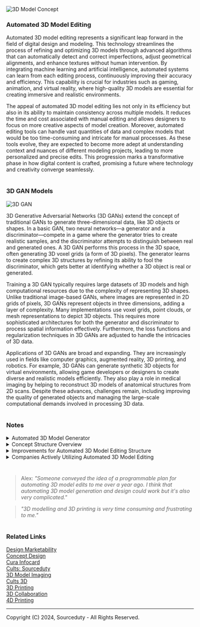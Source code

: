 ![3D Model Concept](https://github.com/sourceduty/Automated_3D_Modelling/assets/123030236/e9a5c56c-ec3d-402a-a7ab-f11070402cf2)

### Automated 3D Model Editing

Automated 3D model editing represents a significant leap forward in the field of digital design and modeling. This technology streamlines the process of refining and optimizing 3D models through advanced algorithms that can automatically detect and correct imperfections, adjust geometrical alignments, and enhance textures without human intervention. By integrating machine learning and artificial intelligence, automated systems can learn from each editing process, continuously improving their accuracy and efficiency. This capability is crucial for industries such as gaming, animation, and virtual reality, where high-quality 3D models are essential for creating immersive and realistic environments.

The appeal of automated 3D model editing lies not only in its efficiency but also in its ability to maintain consistency across multiple models. It reduces the time and cost associated with manual editing and allows designers to focus on more creative aspects of model creation. Moreover, automated editing tools can handle vast quantities of data and complex models that would be too time-consuming and intricate for manual processes. As these tools evolve, they are expected to become more adept at understanding context and nuances of different modeling projects, leading to more personalized and precise edits. This progression marks a transformative phase in how digital content is crafted, promising a future where technology and creativity converge seamlessly.

#
### 3D GAN Models

![3D GAN](https://github.com/user-attachments/assets/634e98a7-98b0-4d5e-923b-e3ba73f1a549)

3D Generative Adversarial Networks (3D GANs) extend the concept of traditional GANs to generate three-dimensional data, like 3D objects or shapes. In a basic GAN, two neural networks—a generator and a discriminator—compete in a game where the generator tries to create realistic samples, and the discriminator attempts to distinguish between real and generated ones. A 3D GAN performs this process in the 3D space, often generating 3D voxel grids (a form of 3D pixels). The generator learns to create complex 3D structures by refining its ability to fool the discriminator, which gets better at identifying whether a 3D object is real or generated.

Training a 3D GAN typically requires large datasets of 3D models and high computational resources due to the complexity of representing 3D shapes. Unlike traditional image-based GANs, where images are represented in 2D grids of pixels, 3D GANs represent objects in three dimensions, adding a layer of complexity. Many implementations use voxel grids, point clouds, or mesh representations to depict 3D objects. This requires more sophisticated architectures for both the generator and discriminator to process spatial information effectively. Furthermore, the loss functions and regularization techniques in 3D GANs are adjusted to handle the intricacies of 3D data.

Applications of 3D GANs are broad and expanding. They are increasingly used in fields like computer graphics, augmented reality, 3D printing, and robotics. For example, 3D GANs can generate synthetic 3D objects for virtual environments, allowing game developers or designers to create diverse and realistic models efficiently. They also play a role in medical imaging by helping to reconstruct 3D models of anatomical structures from 2D scans. Despite these advances, challenges remain, including improving the quality of generated objects and managing the large-scale computational demands involved in processing 3D data.

#
### Notes

<details><summary>Automated 3D Model Generator</summary>
<br>

![Automated 3D Printing](https://github.com/sourceduty/Automated_3D_Modelling/assets/123030236/4b11682c-be40-474e-ba36-6162456a4d0e)

An automated 3D model generator is a sophisticated tool designed to create three-dimensional digital models with minimal human oversight. These models find utility across several sectors including video games, virtual reality, industrial design, and 3D printing. Users specify key attributes such as size, texture, and color, which the system uses to automatically generate the model using algorithms. Advanced versions employ artificial intelligence and machine learning to enhance model quality and automate complex design choices, learning from existing designs to innovate new ones.

This technology greatly benefits areas like gaming, where it can automate the creation of intricate 3D environments and characters, and healthcare, where it is used for designing anatomical models and custom prosthetics. In architecture and engineering, it facilitates rapid prototyping, and in fashion, it assists in designing virtual try-ons. The main advantages of automated 3D model generators include increased efficiency, scalability, and making 3D modeling accessible to non-experts.

However, the technology does face challenges, including quality control, as automated models often require significant refinement, and the inability to fully capture detailed or organic forms without human input. Moreover, ethical and intellectual property concerns arise as AI systems may generate new designs by deriving from existing works. Despite these challenges, the future of automated 3D model generators looks promising with potential improvements in AI capabilities and computational power, possibly allowing these systems to take on tasks currently deemed too complex for automation.

<br>
</details>

<details><summary>Concept Structure Overview</summary>
<br>

##### 1. Insert and Automatically Edit Any 3D Model

   1.A. Compare Any Unedited 3D Model to Standard Edit
   
   - This step involves comparing a newly inserted, unedited 3D model against a predefined "standard edit" template. 
     The goal is to identify deviations between the raw model and a baseline edit level, which could highlight immediate 
     areas for basic improvements or adjustments.

   1.B. Compare Any Edited 3D Model to Standard Edit
   
   - After initial edits have been applied, this step re-evaluates the 3D model by comparing it against the same standard 
     edit template. This comparison aims to ensure that the initial edits have brought the model closer to the desired 
     baseline, assessing the effectiveness of the first round of edits.

   1.C. Compare Any Edited 3D Model to Another Edited Object
   
   - This provides a peer-to-peer comparison, allowing for a detailed analysis of how different editing approaches or 
     techniques might affect similar models. Such comparisons can help in refining editing techniques and understanding 
     variant impacts on similar types of models.

   1.D. Adjust the Standard Edit for Each Edited 3D Model That's Output
   
   - Based on the outcomes from previous comparisons, this step allows for the dynamic adjustment of the standard edit 
     template. This ensures that the standard continually evolves and adapts, improving the editing process for future 
     models based on learned insights.

##### 2. Automatically Generate 3D Model Edits

   2.A. Prepare and Advance Autogenerated 3D Model Edits
   
   - This phase involves the preparation and enhancement of automatic editing algorithms. It includes refining AI models 
     or editing scripts to better handle the intricacies of 3D model editing, potentially incorporating machine learning 
     techniques for continuous improvement.

   2.B. Calculate the Total Possible Edits per 3D Model
   
   - By calculating the range of possible edits for each model, this step aims to map out the editing landscape, 
     establishing a clear picture of what modifications are feasible. This can help in prioritizing edits based on their 
     potential impact and feasibility.

   2.C. Edit All 3D Models That Have Enough Possible Edits
   
   - Finally, applying the edits calculated in the previous step to all suitable 3D models ensures that each model is 
     optimized to its fullest potential. This step filters and selects models based on their capacity for meaningful 
     modifications.

#
### Evaluation of the System's Feasibility

- Complexity in Implementation: The system requires advanced algorithms capable of understanding and processing 3D models 
  in a context-aware manner. This involves significant complexity, particularly in developing and maintaining accurate 
  comparison metrics and edit standards.

- Resource Intensity: The processes involved, especially in model comparison and continuous adjustment of standards, are 
  likely to be computationally intensive, requiring robust hardware and potentially leading to high operational costs.

- Adaptability and Learning: The idea of continuously adapting editing standards based on previous outputs is innovative 
  but challenging. It requires an effective feedback loop and sophisticated machine learning capabilities to be practical.

- Scalability Concerns: While the system aims to handle multiple models through automated processes, scaling this to handle 
  a vast number of diverse models could introduce challenges, particularly in maintaining consistency and quality of edits.

### Standard Edit Template

The predefined "standard edit" template stands as the cornerstone of efficient 3D model editing processes. Serving as a reference point imbued with industry best practices and aesthetic ideals, this template offers a consistent baseline against which both unedited and edited models are meticulously compared. In the initial stages, unedited models are scrutinized against this template to pinpoint areas of improvement, guiding the subsequent editing process. This systematic approach ensures that even the most rudimentary models undergo a thorough evaluation, setting the stage for enhancements that align with established standards of quality and precision.

Moreover, the iterative nature of the "standard edit" template facilitates continuous refinement and evolution. Through ongoing assessments and comparisons, the template adapts dynamically to the evolving landscape of 3D modeling, incorporating insights gleaned from previous editing endeavors. This adaptive quality ensures that the template remains relevant and responsive, capable of accommodating emerging trends and innovative techniques. Ultimately, the "standard edit" template not only streamlines the editing workflow but also fosters a culture of excellence, driving the pursuit of mastery and perfection in the realm of 3D modeling.

<br>
</details>

<details><summary>Improvements for Automated 3D Model Editing Structure</summary>
<br>

1. Integration of Feedback Loops:
   
   - Include feedback mechanisms after each major editing step to provide continuous learning opportunities and refine algorithms based on effectiveness of previous edits.

3. Enhanced Granularity in Comparisons:
   
   - Break down the comparison steps into more detailed sub-steps focusing on specific attributes like texture, shape, and structural integrity to achieve more precise editing and improve model quality.

5. Parallel Processing Capabilities:
   
   - Design the system to leverage parallel processing to enhance speed and efficiency, particularly beneficial for processing multiple comparisons and edits across numerous models.

7. User Interface for Manual Overrides:
   
   - Implement an intuitive user interface that allows for manual interventions or overrides where automated edits do not meet specific creative or technical requirements.

9. Scalability and Modular Design:
    
   - Adopt a modular design where different system components like comparison engines, edit generators, and feedback loops can be independently upgraded or scaled to enhance adaptability and maintenance ease.

11. Incorporation of Advanced Machine Learning Techniques:
    
   - Utilize cutting-edge machine learning models, such as generative adversarial networks (GANs) or reinforcement learning, to enhance capabilities for automatically generating and refining edits based on real-time data and past outcomes.

These improvements aim to enhance the system's efficiency, adaptability, and effectiveness, ensuring it remains a powerful and user-friendly tool in the evolving field of 3D model editing.

<br>
</details>

<details><summary>Companies Actively Utilizing Automated 3D Model Editing</summary>
<br>

1. Autodesk: Autodesk, a leader in 3D design, engineering, and entertainment software, offers various products with automated 3D model editing capabilities. For instance, Autodesk Fusion 360 provides tools for generative design, topology optimization, and simulation-driven design.

2. Adobe: Adobe's Substance suite of tools includes Substance Designer, which utilizes procedural generation techniques for creating textures and materials automatically, streamlining the process of texture mapping and material creation.

3. Unity Technologies: Unity Technologies, known for its game development platform Unity, offers tools and services that incorporate automated 3D model editing features. For example, Unity's ProBuilder allows for rapid prototyping and level design directly within the Unity Editor.

4. Siemens PLM Software: Siemens PLM Software provides solutions like NX for product design and manufacturing, which include advanced capabilities for automated 3D modeling, simulation, and optimization, helping companies in industries such as automotive, aerospace, and manufacturing.

5. Dassault Systèmes: Dassault Systèmes offers solutions like CATIA and SOLIDWORKS that include automated 3D modeling features for design, simulation, and manufacturing. These tools enable companies to optimize product development processes and enhance collaboration among teams.

6. Pixologic: Pixologic's ZBrush is widely used in the entertainment industry for digital sculpting and 3D modeling. While ZBrush is known for its artist-friendly interface, it also incorporates automated features like DynaMesh and ZRemesher for mesh generation and optimization.

7. Foundry: Foundry develops software like Modo and Mari, which are used in industries such as film, television, and gaming for 3D modeling, texturing, and rendering. These tools include automated features for tasks like UV unwrapping and texture painting.

8. Materialise: Materialise offers software solutions for 3D printing, medical imaging, and additive manufacturing. Their software includes automated tools for tasks such as mesh repair, support generation, and build optimization, ensuring successful 3D printing outcomes.

<br>
</details>

#
> Alex: *"Someone conveyed the idea of a programmable plan for automating 3D model edits to me over a year ago. I think that automating 3D model generation and design could work but it's also very complicated."*

> *"3D modelling and 3D printing is very time consuming and frustrating to me."*
#

### Related Links

[Design Marketability](https://chat.openai.com/g/g-CBEjzqq1V-design-marketability)
<br>
[Concept Design](https://github.com/sourceduty/Concept_Design)
<br>
[Cura Infocard](https://github.com/sourceduty/Cura_Infocard)
<br>
[Cults: Sourceduty](https://cults3d.com/en/users/sourceduty)
<br>
[3D Model Imaging](https://github.com/sourceduty/3D_Model_Imaging)
<br>
[Cults 3D](https://github.com/sourceduty/Cults_3D)
<br>
[3D Printing](https://github.com/sourceduty/3D_Printing)
<br>
[3D Collaboration](https://github.com/sourceduty/3D_Collaboration)
<br>
[4D Printing](https://github.com/sourceduty/4D_Printing)

***
Copyright (C) 2024, Sourceduty - All Rights Reserved.
